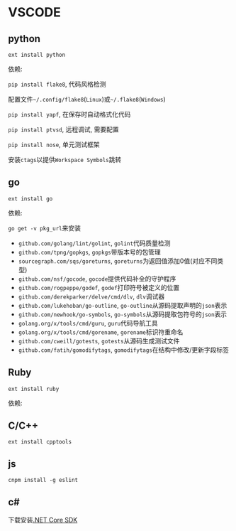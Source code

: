 # VSCODE

## python

`ext install python`

依赖:

`pip install flake8`, 代码风格检测

配置文件`~/.config/flake8`(`Linux`)或`~/.flake8`(`Windows`)

`pip install yapf`, 在保存时自动格式化代码

`pip install ptvsd`, 远程调试, 需要配置

`pip install nose`, 单元测试框架

安装`ctags`以提供`Workspace Symbols`跳转

## go

`ext install go`

依赖:

`go get -v pkg_url`来安装

* `github.com/golang/lint/golint`, `golint`代码质量检测
* `github.com/tpng/gopkgs`, `gopkgs`带版本号的包管理
* `sourcegraph.com/sqs/goreturns`, `goreturns`为返回值添加0值(对应不同类型)
* `github.com/nsf/gocode`, `gocode`提供代码补全的守护程序
* `github.com/rogpeppe/godef`, `godef`打印符号被定义的位置
* `github.com/derekparker/delve/cmd/dlv`, `dlv`调试器
* `github.com/lukehoban/go-outline`, `go-outline`从源码提取声明的`json`表示
* `github.com/newhook/go-symbols`, `go-symbols`从源码提取包符号的`json`表示
* `golang.org/x/tools/cmd/guru`, `guru`代码导航工具
* `golang.org/x/tools/cmd/gorename`, `gorename`标识符重命名
* `github.com/cweill/gotests`, `gotests`从源码生成测试文件
* `github.com/fatih/gomodifytags`, `gomodifytags`在结构中修改/更新字段标签

## Ruby

`ext install ruby`

依赖:

## C/C++

`ext install cpptools`

## js

`cnpm install -g eslint`

## c#

下载安装[.NET Core SDK](https://www.microsoft.com/net/core#windowscmd)